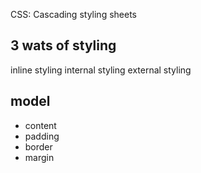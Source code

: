 CSS: Cascading styling sheets

##  3 wats of styling

inline styling
internal styling
external styling

## model

- content
- padding
- border
- margin